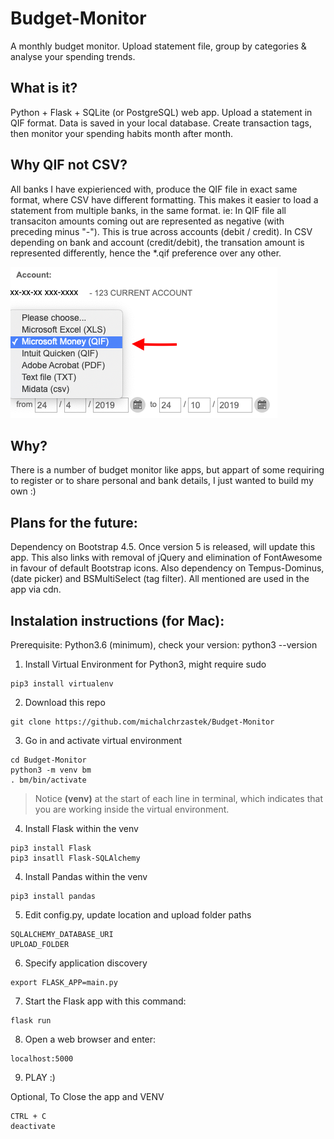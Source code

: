 # Budget-Monitor
A monthly budget monitor. Upload statement file, group by categories &amp; analyse your spending trends.

## What is it?
Python + Flask + SQLite (or PostgreSQL) web app. Upload a statement in QIF format. Data is saved in your local database. Create transaction tags, then monitor your spending habits month after month.

## Why QIF not CSV?
All banks I have expierienced with, produce the QIF file in exact same format, where CSV have different formatting.
This makes it easier to load a statement from multiple banks, in the same format.
ie:
In QIF file all transaciton amounts coming out are represented as negative (with preceding minus "-"). This is true across accounts (debit / credit).
In CSV depending on bank and account (credit/debit), the transation amount is represented differently, hence the *.qif preference over any other.

![alt text](https://github.com/michalchrzastek/Budget-Monitor/blob/master/img/microsoft_money_QIF.png)


## Why?
There is a number of budget monitor like apps, but appart of some requiring to register or to share personal and bank details, I just wanted to build my own :)

## Plans for the future:
Dependency on Bootstrap 4.5. Once version 5 is released, will update this app. This also links with removal of jQuery and elimination of FontAwesome in favour of default Bootstrap icons. Also dependency on Tempus-Dominus, (date picker) and BSMultiSelect (tag filter). All mentioned are used in the app via cdn.

## Instalation instructions (for Mac):
Prerequisite: Python3.6 (minimum), check your version: python3 --version

1. Install Virtual Environment for Python3, might require sudo
```
pip3 install virtualenv
```
2. Download this repo
```
git clone https://github.com/michalchrzastek/Budget-Monitor
```
3. Go in and activate virtual environment
```
cd Budget-Monitor
python3 -m venv bm
. bm/bin/activate
```
> Notice **(venv)** at the start of each line in terminal, which indicates that you are working inside the virtual environment.

4. Install Flask within the venv
```
pip3 install Flask
pip3 insatll Flask-SQLAlchemy
```
4. Install Pandas within the venv
```
pip3 install pandas
```
5. Edit config.py, update location and upload folder paths
```
SQLALCHEMY_DATABASE_URI
UPLOAD_FOLDER
```
6. Specify application discovery 
```
export FLASK_APP=main.py
```
7. Start the Flask app with this command:
```
flask run
```
8. Open a web browser and enter:
```
localhost:5000
```
9. PLAY :)


Optional, To Close the app and VENV
```
CTRL + C
deactivate
```
